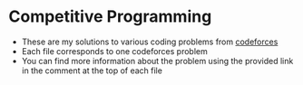 # Competitive Programming
 * These are my solutions to various coding problems from [codeforces](codeforces.com)
 * Each file corresponds to one codeforces problem
 * You can find more information about the problem using the provided link in the comment at the top of each file